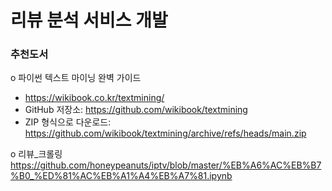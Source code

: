 # 리뷰 분석 서비스 개발  
### 추천도서  
o 파이썬 텍스트 마이닝 완벽 가이드   
- https://wikibook.co.kr/textmining/  
- GitHub 저장소: https://github.com/wikibook/textmining   
- ZIP 형식으로 다운로드: https://github.com/wikibook/textmining/archive/refs/heads/main.zip  


o 리뷰_크롤링
https://github.com/honeypeanuts/iptv/blob/master/%EB%A6%AC%EB%B7%B0_%ED%81%AC%EB%A1%A4%EB%A7%81.ipynb
